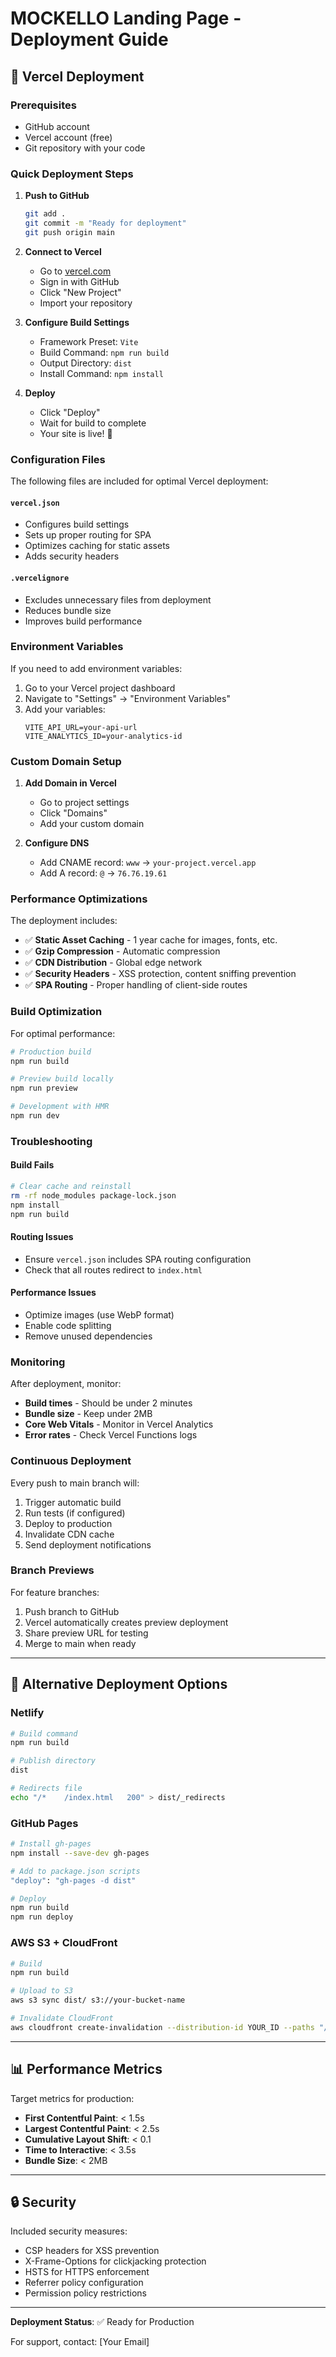 # MOCKELLO Landing Page - Deployment Guide

## 🚀 Vercel Deployment

### Prerequisites
- GitHub account
- Vercel account (free)
- Git repository with your code

### Quick Deployment Steps

1. **Push to GitHub**
   ```bash
   git add .
   git commit -m "Ready for deployment"
   git push origin main
   ```

2. **Connect to Vercel**
   - Go to [vercel.com](https://vercel.com)
   - Sign in with GitHub
   - Click "New Project"
   - Import your repository

3. **Configure Build Settings**
   - Framework Preset: `Vite`
   - Build Command: `npm run build`
   - Output Directory: `dist`
   - Install Command: `npm install`

4. **Deploy**
   - Click "Deploy"
   - Wait for build to complete
   - Your site is live! 🎉

### Configuration Files

The following files are included for optimal Vercel deployment:

#### `vercel.json`
- Configures build settings
- Sets up proper routing for SPA
- Optimizes caching for static assets
- Adds security headers

#### `.vercelignore`
- Excludes unnecessary files from deployment
- Reduces bundle size
- Improves build performance

### Environment Variables

If you need to add environment variables:

1. Go to your Vercel project dashboard
2. Navigate to "Settings" → "Environment Variables"
3. Add your variables:
   ```
   VITE_API_URL=your-api-url
   VITE_ANALYTICS_ID=your-analytics-id
   ```

### Custom Domain Setup

1. **Add Domain in Vercel**
   - Go to project settings
   - Click "Domains"
   - Add your custom domain

2. **Configure DNS**
   - Add CNAME record: `www` → `your-project.vercel.app`
   - Add A record: `@` → `76.76.19.61`

### Performance Optimizations

The deployment includes:

- ✅ **Static Asset Caching** - 1 year cache for images, fonts, etc.
- ✅ **Gzip Compression** - Automatic compression
- ✅ **CDN Distribution** - Global edge network
- ✅ **Security Headers** - XSS protection, content sniffing prevention
- ✅ **SPA Routing** - Proper handling of client-side routes

### Build Optimization

For optimal performance:

```bash
# Production build
npm run build

# Preview build locally
npm run preview

# Development with HMR
npm run dev
```

### Troubleshooting

#### Build Fails
```bash
# Clear cache and reinstall
rm -rf node_modules package-lock.json
npm install
npm run build
```

#### Routing Issues
- Ensure `vercel.json` includes SPA routing configuration
- Check that all routes redirect to `index.html`

#### Performance Issues
- Optimize images (use WebP format)
- Enable code splitting
- Remove unused dependencies

### Monitoring

After deployment, monitor:
- **Build times** - Should be under 2 minutes
- **Bundle size** - Keep under 2MB
- **Core Web Vitals** - Monitor in Vercel Analytics
- **Error rates** - Check Vercel Functions logs

### Continuous Deployment

Every push to main branch will:
1. Trigger automatic build
2. Run tests (if configured)
3. Deploy to production
4. Invalidate CDN cache
5. Send deployment notifications

### Branch Previews

For feature branches:
1. Push branch to GitHub
2. Vercel automatically creates preview deployment
3. Share preview URL for testing
4. Merge to main when ready

---

## 🔧 Alternative Deployment Options

### Netlify
```bash
# Build command
npm run build

# Publish directory
dist

# Redirects file
echo "/*    /index.html   200" > dist/_redirects
```

### GitHub Pages
```bash
# Install gh-pages
npm install --save-dev gh-pages

# Add to package.json scripts
"deploy": "gh-pages -d dist"

# Deploy
npm run build
npm run deploy
```

### AWS S3 + CloudFront
```bash
# Build
npm run build

# Upload to S3
aws s3 sync dist/ s3://your-bucket-name

# Invalidate CloudFront
aws cloudfront create-invalidation --distribution-id YOUR_ID --paths "/*"
```

---

## 📊 Performance Metrics

Target metrics for production:
- **First Contentful Paint**: < 1.5s
- **Largest Contentful Paint**: < 2.5s
- **Cumulative Layout Shift**: < 0.1
- **Time to Interactive**: < 3.5s
- **Bundle Size**: < 2MB

---

## 🔒 Security

Included security measures:
- CSP headers for XSS prevention
- X-Frame-Options for clickjacking protection
- HSTS for HTTPS enforcement
- Referrer policy configuration
- Permission policy restrictions

---

**Deployment Status**: ✅ Ready for Production

For support, contact: [Your Email] 